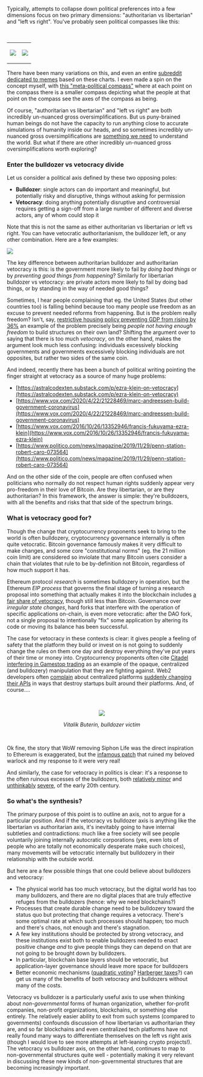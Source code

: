 [category]: <> (General,Philosophy)
[date]: <> (2021/12/19)
[title]: <> (The bulldozer vs vetocracy political axis)
[pandoc]: <> (--mathjax)

Typically, attempts to collapse down political preferences into a few dimensions focus on two primary dimensions: "authoritarian vs libertarian" and "left vs right". You've probably seen political compasses like this:

<center><br>

<table><tr style="border-width:0px"><td style="border-width:0px">

![](../../../../images/bullveto/compass1.png)

</td><td style="border-width:0px">
    
![](../../../../images/bullveto/compass2.png)

</td></tr></table></center>

There have been many variations on this, and even an entire [subreddit dedicated to memes](https://www.reddit.com/r/politicalcompassmemes) based on these charts. I even made a spin on the concept myself, with [this "meta-political compass"](https://vitalik.ca/files/misc_files/meta_political_compass_expanded.png) where at each point on the compass there is a smaller compass depicting what the people at that point on the compass see the axes of the compass as being.

Of course, "authoritarian vs libertarian" and "left vs right" are both incredibly un-nuanced gross oversimplifications. But us puny-brained human beings do not have the capacity to run anything close to accurate simulations of humanity inside our heads, and so sometimes incredibly un-nuanced gross oversimplifications are [something we need](https://kieranhealy.org/publications/fuck-nuance/) to understand the world. But what if there are other incredibly un-nuanced gross oversimplifications worth exploring?

### Enter the bulldozer vs vetocracy divide

Let us consider a political axis defined by these two opposing poles:

* **Bulldozer**: single actors can do important and meaningful, but potentially risky and disruptive, things without asking for permission
* **Vetocracy**: doing anything potentially disruptive and controversial requires getting a sign-off from a large number of different and diverse actors, any of whom could stop it

Note that this is not the same as either authoritarian vs libertarian _or_ left vs right. You can have vetocratic authoritarianism, the bulldozer left, or any other combination. Here are a few examples:

![](../../../../images/bullveto/compass3.png)

The key difference between authoritarian bulldozer and authoritarian vetocracy is this: is the government more likely to fail by _doing bad things_ or by _preventing good things from happening_? Similarly for libertarian bulldozer vs vetocracy: are private actors more likely to fail by doing bad things, or by standing in the way of needed good things?

Sometimes, I hear people complaining that eg. the United States (but other countries too) is falling behind because too many people use freedom as an excuse to prevent needed reforms from happening. But is the problem really freedom? Isn't, say, [restrictive housing policy preventing GDP from rising by 36%](https://www.econlib.org/a-correction-on-housing-regulation/) an example of the problem precisely being _people not having enough freedom_ to build structures on their own land? Shifting the argument over to saying that there is too much _vetocracy_, on the other hand, makes the argument look much less confusing: individuals excessively blocking governments and governments excessively blocking individuals are not opposites, but rather two sides of the same coin.

And indeed, recently there has been a bunch of political writing pointing the finger straight at vetocracy as a source of many huge problems:

* [https://astralcodexten.substack.com/p/ezra-klein-on-vetocracy](https://astralcodexten.substack.com/p/ezra-klein-on-vetocracy)
* [https://www.vox.com/2020/4/22/21228469/marc-andreessen-build-government-coronavirus](https://www.vox.com/2020/4/22/21228469/marc-andreessen-build-government-coronavirus)
* [https://www.vox.com/2016/10/26/13352946/francis-fukuyama-ezra-klein](https://www.vox.com/2016/10/26/13352946/francis-fukuyama-ezra-klein)
* [https://www.politico.com/news/magazine/2019/11/29/penn-station-robert-caro-073564](https://www.politico.com/news/magazine/2019/11/29/penn-station-robert-caro-073564)

And on the other side of the coin, people are often confused when politicians who normally do not respect human rights suddenly appear very pro-freedom in their love of Bitcoin. Are they libertarian, or are they authoritarian? In this framework, the answer is simple: they're bulldozers, with all the benefits and risks that that side of the spectrum brings.

### What is vetocracy good for?

Though the change that cryptocurrency proponents seek to bring to the world is often bulldozery, cryptocurrency governance internally is often quite vetocratic. Bitcoin governance famously makes it very difficult to make changes, and some core "constitutional norms" (eg. the 21 million coin limit) are considered so inviolate that many Bitcoin users consider a chain that violates that rule to be by-definition not Bitcoin, regardless of how much support it has.

Ethereum protocol _research_ is sometimes bulldozery in operation, but the Ethereum _EIP process_ that governs the final stage of turning a research proposal into something that actually makes it into the blockchain includes [a fair share of vetocracy](https://notes.ethereum.org/EH_xVCD8SnaLCEDrXxUyYA?view), though still less than Bitcoin. Governance over _irregular state changes_, hard forks that interfere with the operation of specific applications on-chain, is even more vetocratic: after the DAO fork, not a single proposal to intentionally "fix" some application by altering its code or moving its balance has been successful.

The case for vetocracy in these contexts is clear: it gives people a feeling of safety that the platform they build or invest on is not going to suddenly change the rules on them one day and destroy everything they've put years of their time or money into. Cryptocurrency proponents often cite [Citadel interfering in Gamestop trading](https://www.nytimes.com/2021/01/28/business/gamestop-robinhood.html) as an example of the opaque, centralized (and bulldozery) manipulation that they are fighting against. Web2 developers often [complain](https://venturebeat.com/2012/09/08/twitters-api-changes-are-hurting-my-startup-and-twitter) about centralized platforms [suddenly changing their APIs](https://www.indiehackers.com/post/how-a-twitter-api-suspension-nearly-killed-my-startup-1034e8c208) in ways that destroy startups built around their platforms. And, of course....

<center><br>

![](../../../../images/bullveto/siphonlife.png)

_Vitalik Buterin, bulldozer victim_    

</center><br>

Ok fine, the story that WoW removing Siphon Life was the direct inspiration to Ethereum is exaggerated, but the [infamous patch](https://www.wowhead.com/patchnotes=3.1.0) that ruined my beloved warlock and my response to it were very real!

And similarly, the case for vetocracy in politics is clear: it's a response to the often ruinous excesses of the bulldozers, both [relatively minor](https://en.wikipedia.org/wiki/Robert_Moses) and [unthinkably](https://en.wikipedia.org/wiki/Adolf_Hitler) [severe](https://en.wikipedia.org/wiki/Joseph_Stalin), of the early 20th century.

### So what's the synthesis?

The primary purpose of this point is to outline an axis, not to argue for a particular position. And if the vetocracy vs bulldozer axis is anything like the libertarian vs authoritarian axis, it's inevitably going to have internal subtleties and contradictions: much like a free society will see people voluntarily joining internally autocratic corporations (yes, even lots of people who are totally not economically desperate make such choices), many movements will be vetocratic internally but bulldozery in their relationship with the outside world.

But here are a few possible things that one could believe about bulldozers and vetocracy:

* The physical world has too much vetocracy, but the digital world has too many bulldozers, and there are no digital places that are truly effective refuges from the bulldozers (hence: why we need blockchains?)
* Processes that create durable change need to be bulldozery toward the status quo but protecting that change requires a vetocracy. There's some optimal rate at which such processes should happen; too much and there's chaos, not enough and there's stagnation.
* A few key institutions should be protected by strong vetocracy, and these institutions exist both to enable bulldozers needed to enact positive change _and_ to give people things they can depend on that are not going to be brought down by bulldozers.
* In particular, blockchain base layers should be vetocratic, but application-layer governance should leave more space for bulldozers
* Better economic mechanisms ([quadratic voting](https://ericposner.com/quadratic-voting/)? [Harberger taxes](https://academic.oup.com/jla/article/9/1/51/3572441)?) can get us many of the benefits of both vetocracy and bulldozers without many of the costs.

Vetocracy vs bulldozer is a particularly useful axis to use when thinking about _non-governmental_ forms of human organization, whether for-profit companies, non-profit organizations, blockchains, or something else entirely. The relatively easier ability to exit from such systems (compared to governments) confounds discussion of how libertarian vs authoritarian they are, and so far blockchains and even centralized tech platforms have not really found many ways to differentiate themselves on the left vs right axis (though I would love to see more attempts at left-leaning crypto projects!). The vetocracy vs bulldozer axis, on the other hand, continues to map to non-governmental structures quite well - potentially making it very relevant in discussing these new kinds of non-governmental structures that are becoming increasingly important.
